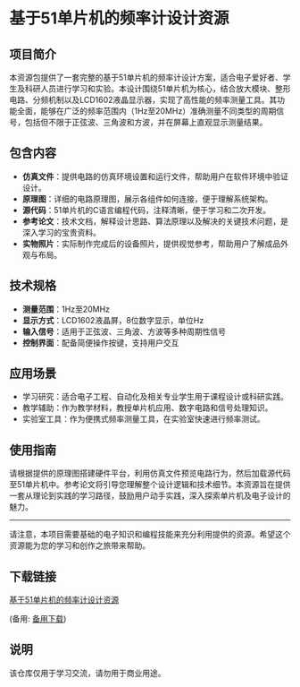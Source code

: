 # 基于51单片机的频率计设计资源

## 项目简介

本资源包提供了一套完整的基于51单片机的频率计设计方案，适合电子爱好者、学生及科研人员进行学习和实验。本设计围绕51单片机为核心，结合放大模块、整形电路、分频机制以及LCD1602液晶显示器，实现了高性能的频率测量工具。其功能全面，能够在广泛的频率范围内（1Hz至20MHz）准确测量不同类型的周期信号，包括但不限于正弦波、三角波和方波，并在屏幕上直观显示测量结果。

## 包含内容

- **仿真文件**：提供电路的仿真环境设置和运行文件，帮助用户在软件环境中验证设计。
- **原理图**：详细的电路原理图，展示各组件如何连接，便于理解系统架构。
- **源代码**：51单片机的C语言编程代码，注释清晰，便于学习和二次开发。
- **参考论文**：技术文档，解释设计思路、算法原理以及解决的关键技术问题，是深入学习的宝贵资料。
- **实物照片**：实际制作完成后的设备照片，提供视觉参考，帮助用户了解成品外观与布局。

## 技术规格

- **测量范围**：1Hz至20MHz
- **显示方式**：LCD1602液晶屏，8位数字显示，单位Hz
- **输入信号**：适用于正弦波、三角波、方波等多种周期性信号
- **控制界面**：配备简便操作按键，支持用户交互

## 应用场景

- 学习研究：适合电子工程、自动化及相关专业学生用于课程设计或科研实践。
- 教学辅助：作为教学材料，教授单片机应用、数字电路和信号处理知识。
- 实验室工具：作为便携式频率测量工具，在实验室快速进行频率测试。

## 使用指南

请根据提供的原理图搭建硬件平台，利用仿真文件预览电路行为，然后加载源代码至51单片机中。参考论文将引导您理解整个设计逻辑和技术细节。本资源旨在提供一套从理论到实践的学习路径，鼓励用户动手实践，深入探索单片机及电子设计的魅力。

---

请注意，本项目需要基础的电子知识和编程技能来充分利用提供的资源。希望这个资源能为您的学习和创作之旅带来帮助。

## 下载链接
[基于51单片机的频率计设计资源](https://pan.quark.cn/s/c528c7bfcd65) 

(备用: [备用下载](https://pan.baidu.com/s/1aljfM3z_BSdIIkHUsorheg?pwd=1234))

## 说明

该仓库仅用于学习交流，请勿用于商业用途。
